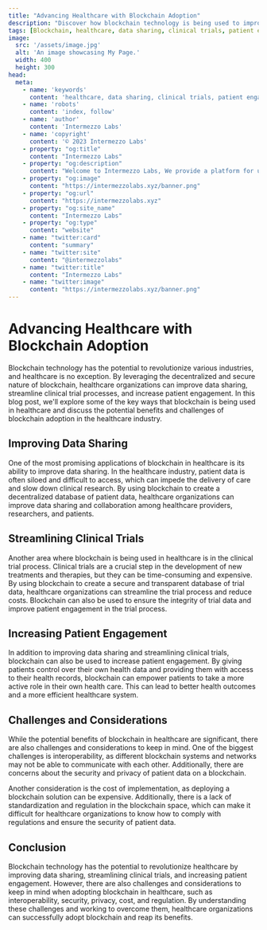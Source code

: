 ```yaml
---
title: "Advancing Healthcare with Blockchain Adoption"
description: "Discover how blockchain technology is being used to improve healthcare systems. Learn about real-world use cases, the benefits of blockchain in healthcare, and the challenges of adoption. Click now to find out more."
tags: [Blockchain, healthcare, data sharing, clinical trials, patient engagement, interoperability, security, privacy, cost, regulation, healthcare providers, researchers, decentralized database, patient data, secure and transparent database, integrity of trial data, patient control, health records, health outcomes, efficient healthcare system, standardization, implementation]
image:
  src: '/assets/image.jpg'
  alt: 'An image showcasing My Page.'
  width: 400
  height: 300
head:
  meta:
    - name: 'keywords'
      content: 'healthcare, data sharing, clinical trials, patient engagement, interoperability, security, privacy, cost, regulation, healthcare providers, researchers, decentralized database, patient data, secure and transparent database, integrity of trial data, patient control, health records, health outcomes, efficient healthcare system, standardization, implementation'
    - name: 'robots'
      content: 'index, follow'
    - name: 'author'
      content: 'Intermezzo Labs'
    - name: 'copyright'
      content: '© 2023 Intermezzo Labs'
    - property: "og:title"
      content: "Intermezzo Labs"
    - property: "og:description"
      content: "Welcome to Intermezzo Labs, We provide a platform for users to create, manage and trade digital assets. These platforms can be used for a variety of purposes, such as gaming, collectibles, and e-commerce. Intermezzo Labs is for anyone who wants to leverage blockchain technology."
    - property: "og:image"
      content: "https://intermezzolabs.xyz/banner.png"
    - property: "og:url"
      content: "https://intermezzolabs.xyz"
    - property: "og:site_name"
      content: "Intermezzo Labs"
    - property: "og:type"
      content: "website"
    - name: "twitter:card"
      content: "summary"
    - name: "twitter:site"
      content: "@intermezzolabs"
    - name: "twitter:title"
      content: "Intermezzo Labs"
    - name: "twitter:image"
      content: "https://intermezzolabs.xyz/banner.png"
---
```


# Advancing Healthcare with Blockchain Adoption

Blockchain technology has the potential to revolutionize various industries, and healthcare is no exception. By leveraging the decentralized and secure nature of blockchain, healthcare organizations can improve data sharing, streamline clinical trial processes, and increase patient engagement. In this blog post, we'll explore some of the key ways that blockchain is being used in healthcare and discuss the potential benefits and challenges of blockchain adoption in the healthcare industry.

## Improving Data Sharing

One of the most promising applications of blockchain in healthcare is its ability to improve data sharing. In the healthcare industry, patient data is often siloed and difficult to access, which can impede the delivery of care and slow down clinical research. By using blockchain to create a decentralized database of patient data, healthcare organizations can improve data sharing and collaboration among healthcare providers, researchers, and patients.

## Streamlining Clinical Trials

Another area where blockchain is being used in healthcare is in the clinical trial process. Clinical trials are a crucial step in the development of new treatments and therapies, but they can be time-consuming and expensive. By using blockchain to create a secure and transparent database of trial data, healthcare organizations can streamline the trial process and reduce costs. Blockchain can also be used to ensure the integrity of trial data and improve patient engagement in the trial process.

## Increasing Patient Engagement

In addition to improving data sharing and streamlining clinical trials, blockchain can also be used to increase patient engagement. By giving patients control over their own health data and providing them with access to their health records, blockchain can empower patients to take a more active role in their own health care. This can lead to better health outcomes and a more efficient healthcare system.

## Challenges and Considerations

While the potential benefits of blockchain in healthcare are significant, there are also challenges and considerations to keep in mind. One of the biggest challenges is interoperability, as different blockchain systems and networks may not be able to communicate with each other. Additionally, there are concerns about the security and privacy of patient data on a blockchain.

Another consideration is the cost of implementation, as deploying a blockchain solution can be expensive. Additionally, there is a lack of standardization and regulation in the blockchain space, which can make it difficult for healthcare organizations to know how to comply with regulations and ensure the security of patient data.

## Conclusion

Blockchain technology has the potential to revolutionize healthcare by improving data sharing, streamlining clinical trials, and increasing patient engagement. However, there are also challenges and considerations to keep in mind when adopting blockchain in healthcare, such as interoperability, security, privacy, cost, and regulation. By understanding these challenges and working to overcome them, healthcare organizations can successfully adopt blockchain and reap its benefits.
